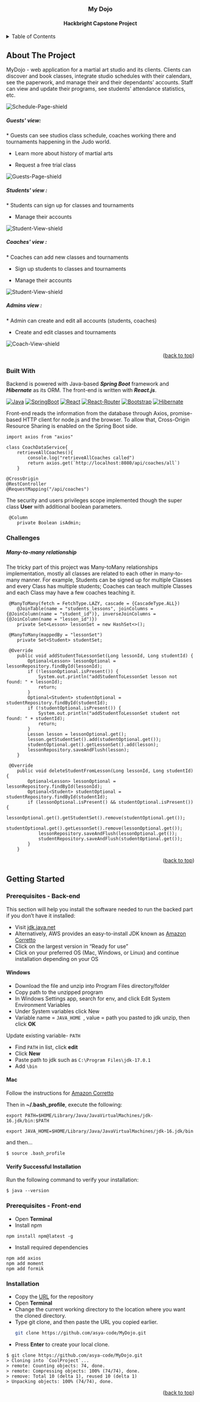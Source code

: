 
<a name="readme-top"></a>

<h3 align="center">My Dojo</h3>
<h4 align="center">Hackbright  Capstone Project</h4>

<!-- TABLE OF CONTENTS -->
<details>
  <summary>Table of Contents</summary>
  <ol>
    <li>
      <a href="#about-the-project">About The Project</a>
      <ul>
        <li><a href="#built-with">Built With</a></li>
      </ul>
    </li>
    <li>
      <a href="#getting-started">Getting Started</a>
      <ul>
        <li><a href="#prerequisites">Prerequisites</a></li>
        <li><a href="#installation">Installation</a></li>
      </ul>
    </li>
  </ol>
</details>



<!-- ABOUT THE PROJECT -->
## About The Project

MyDojo - web application for a martial art studio and its clients. Clients can 
discover and book classes, integrate studio schedules with their calendars, 
see the paperwork, and manage their and their dependants' accounts. Staff can 
view and update their programs, see students' attendance statistics, etc.



![Schedule-Page-shield]

<h5>Guests' view:</h5>
* Guests can see studios class schedule, coaches working there and tournaments 
happening in the Judo world.

* Learn more about history of martial arts

* Request a free trial class

![Guests-Page-shield]

<h5>Students' view :</h5>
* Students can sign up for classes and tournaments

* Manage their accounts

![Student-View-shield]

<h5>Coaches' view :</h5>
* Coaches can add new classes and tournaments

* Sign up students to classes and tournaments

* Manage their accounts

![Student-View-shield]

<h5>Admins view :</h5>
* Admin can create and edit all accounts (students, coaches)

* Create and edit classes and tournaments


![Coach-View-shield]

<p align="right">(<a href="#readme-top">back to top</a>)</p>

### Built With
Backend is powered with Java-based **_Spring Boot_** framework and **_Hibernate_** as its ORM.
The front-end is written with **_React.js_**.

[![Java][Java-shield]][Java-url]
[![SpringBoot][SpringBoot-shield]][SpringBoot-url]
[![React][React-shield]][React-url]
[![React-Router][React-Router-shield]][React-Router-url]
[![Bootstrap][Bootstrap-shield]][Bootstrap-url]
[![Hibernate][Hibernate-shield]][Hibernate-url]

Front-end reads the information from the database through Axios, promise-based HTTP client for node.js and the browser. 
To allow that, Cross-Origin Resource Sharing is enabled on the Spring Boot side.
```shell
import axios from "axios"

class CoachDataService{
    retrieveAllCoaches(){
        console.log("retrieveAllCoaches called")
        return axios.get(`http://localhost:8080/api/coaches/all`)
    }
```

```shell
@CrossOrigin
@RestController
@RequestMapping("/api/coaches")
```
The security and users privileges scope implemented though the super class 
**User** with additional boolean parameters.
```shell
 @Column
    private Boolean isAdmin;
```
### Challenges
##### Many-to-many relationship
The tricky part of this project was Many-toMany relationships implementation, 
mostly all classes are related to each other in many-to-many manner. 
For example, Students can be signed up for multiple Classes and every Class 
has multiple students; Coaches can teach multiple Classes and each Class may 
have a few coaches teaching it.

```shell
 @ManyToMany(fetch = FetchType.LAZY, cascade = {CascadeType.ALL})
    @JoinTable(name = "students_lessons", joinColumns = {@JoinColumn(name = "student_id")}, inverseJoinColumns = {@JoinColumn(name = "lesson_id")})
    private Set<Lesson> lessonSet = new HashSet<>();
```

```shell
 @ManyToMany(mappedBy = "lessonSet")
    private Set<Student> studentSet;
```

```shell
 @Override
    public void addStudentToLessonSet(Long lessonId, Long studentId) {
        Optional<Lesson> lessonOptional = lessonRepository.findById(lessonId);
        if (!lessonOptional.isPresent()) {
            System.out.println("addStudentToLessonSet lesson not found: " + lessonId);
            return;
        }
        Optional<Student> studentOptional = studentRepository.findById(studentId);
        if (!studentOptional.isPresent()) {
            System.out.println("addStudentToLessonSet student not found: " + studentId);
            return;
        }
        Lesson lesson = lessonOptional.get();
        lesson.getStudentSet().add(studentOptional.get());
        studentOptional.get().getLessonSet().add(lesson);
        lessonRepository.saveAndFlush(lesson);
    }
```
```shell
 @Override
    public void deleteStudentFromLesson(Long lessonId, Long studentId) {
        Optional<Lesson> lessonOptional = lessonRepository.findById(lessonId);
        Optional<Student> studentOptional = studentRepository.findById(studentId);
        if (lessonOptional.isPresent() && studentOptional.isPresent()) {
            lessonOptional.get().getStudentSet().remove(studentOptional.get());
            studentOptional.get().getLessonSet().remove(lessonOptional.get());
            lessonRepository.saveAndFlush(lessonOptional.get());
            studentRepository.saveAndFlush(studentOptional.get());
        }
    }
```
<p align="right">(<a href="#readme-top">back to top</a>)</p>



<!-- GETTING STARTED -->
## Getting Started

### Prerequisites - Back-end
This section will help you install the software needed to run the backed part if
you don’t have it installed:

* Visit [jdk.java.net](https://jdk.java.net/)
* Alternatively, AWS provides an easy-to-install JDK known as [Amazon Corretto](https://aws.amazon.com/corretto/?filtered-posts.sort-by=item.additionalFields.createdDate&filtered-posts.sort-order=desc)
* Click on the largest version in “Ready for use”
* Click on your preferred OS (Mac, Windows, or Linux) and continue installation depending on your OS

#### Windows
* Download the file and unzip into Program Files directory/folder
* Copy path to the unzipped program
* In Windows Settings app, search for env, and click Edit System Environment Variables
* Under System variables click New
* Variable name = ```JAVA_HOME ```, value = path you pasted to jdk unzip, then click **OK**

Update existing variable- ```PATH```
* Find ```PATH``` in list, click **edit**
* Click **New**
* Paste path to jdk such as ```C:\Program Files\jdk-17.0.1```
* Add ```\bin```

#### Mac
Follow the instructions for [Amazon Corretto](https://aws.amazon.com/corretto/?filtered-posts.sort-by=item.additionalFields.createdDate&filtered-posts.sort-order=desc)

Then in **~/.bash_profile**, execute the following:
```
export PATH=$HOME/Library/Java/JavaVirtualMachines/jdk-16.jdk/bin:$PATH
```
```
export JAVA_HOME=$HOME/Library/Java/JavaVirtualMachines/jdk-16.jdk/bin
```
and then…
```shell
$ source .bash_profile
```
#### Verify Successful Installation
Run the following command to verify your installation:
```shell
$ java --version
```
### Prerequisites - Front-end
* Open **Terminal**
* Install npm
```shell
npm install npm@latest -g
```
* Install required dependencies
```shell
npm add axios
npm add moment
npm add formik
```

### Installation
* Copy the [URL](https://github.com/asya-code/MyDojo.git) for the repository
* Open **Terminal**
* Change the current working directory to the location where you want the cloned directory.
* Type git clone, and then paste the URL you copied earlier.
   ```sh
   git clone https://github.com/asya-code/MyDojo.git
   ```
* Press **Enter** to create your local clone.
```shell
$ git clone https://github.com/asya-code/MyDojo.git
> Cloning into `CoolProject`...
> remote: Counting objects: 74, done.
> remote: Compressing objects: 100% (74/74), done.
> remove: Total 10 (delta 1), reused 10 (delta 1)
> Unpacking objects: 100% (74/74), done.
```
<p align="right">(<a href="#readme-top">back to top</a>)</p>


<!-- MARKDOWN LINKS & IMAGES -->
<!-- https://www.markdownguide.org/basic-syntax/#reference-style-links -->
[contributors-shield]:https://img.shields.io/badge/CONTRIBUTERS-5-green
[contributors-url]: https://github.com/ileanahi/doctors-office/graphs/contributors
[forks-shield]: https://img.shields.io/badge/FORKS-2-blue
[forks-url]: https://github.com/ileanahi/doctors-office/network/members
[issues-shield]: https://img.shields.io/badge/ISSUES-0%20OPEN-yellow
[issues-url]: https://github.com/ileanahi/doctors-office/issues
[Java-shield]: https://img.shields.io/badge/Java-ED8B00?style=for-the-badge&logo=&logoColor=white
[Java-url]: https://www.java.com/en
[React-shield]: https://img.shields.io/badge/React-20232A?style=for-the-badge&logo=react&logoColor=61DAFB
[React-url]: https://reactjs.org/
[React-Router-shield]: https://img.shields.io/badge/React_Router-CA4245?style=for-the-badge&logo=react-router&logoColor=white
[React-Router-url]: https://reactrouter.com/en/main
[Bootstrap-shield]: https://img.shields.io/badge/Bootstrap-563D7C?style=for-the-badge&logo=bootstrap&logoColor=white
[Bootstrap-url]: https://getbootstrap.com/
[SpringBoot-shield]: https://img.shields.io/badge/SpringBoot-8fce00?style=for-the-badge&logo=springboot&logoColor=white
[SpringBoot-url]: https://spring.io/
[Hibernate-shield]: https://img.shields.io/badge/Hibernate-59666C?style=for-the-badge&logo=Hibernate&logoColor=white
[Hibernate-url]: https://hibernate.org/
[Schedule-Page-shield]: http://www.dawave.com/images/kano.jpg?crc=4241564927
[Guests-Page-shield]: http://www.dawave.com/images/kano.jpg?crc=4241564927
[Student-View-shield]: http://www.dawave.com/images/kano.jpg?crc=4241564927
[Coach-View-shield]: http://www.dawave.com/images/kano.jpg?crc=4241564927
[Admin-View-shield]: http://www.dawave.com/images/kano.jpg?crc=4241564927
